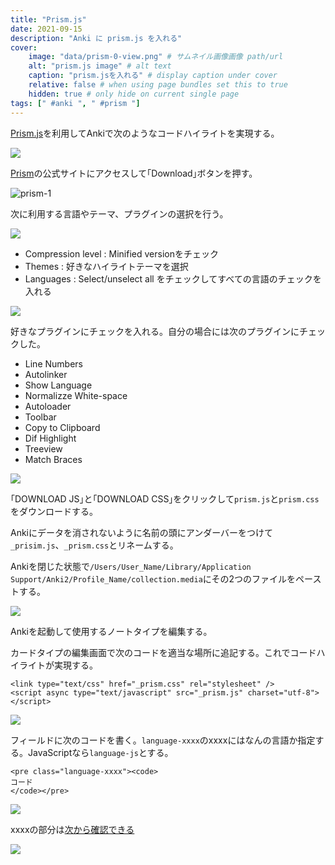 ```yaml
---
title: "Prism.js"
date: 2021-09-15
description: "Anki に prism.js を入れる"
cover:
    image: "data/prism-0-view.png" # サムネイル画像画像 path/url
    alt: "prism.js image" # alt text
    caption: "prism.jsを入れる" # display caption under cover
    relative: false # when using page bundles set this to true
    hidden: true # only hide on current single page
tags: [" #anki ", " #prism "]
---
```


[Prism.js](https://prismjs.com/index.html)を利用してAnkiで次のようなコードハイライトを実現する。

![](data/prism-0-view.png)

[Prism](https://prismjs.com/index.html)の公式サイトにアクセスして｢Download｣ボタンを押す。

![prism-1](data/prism-1.png)


次に利用する言語やテーマ、プラグインの選択を行う。

![](data/prism-2_選択画面.png)


- Compression level : Minified versionをチェック
- Themes : 好きなハイライトテーマを選択
- Languages : Select/unselect all をチェックしてすべての言語のチェックを入れる

![](data/prism-3_plugin.png)


好きなプラグインにチェックを入れる。自分の場合には次のプラグインにチェックした。
- Line Numbers
- Autolinker
- Show Language
- Normalizze White-space
- Autoloader
- Toolbar
- Copy to Clipboard
- Dif Highlight
- Treeview
- Match Braces

![](data/prism-4_download.png)

｢DOWNLOAD JS｣と｢DOWNLOAD CSS｣をクリックして`prism.js`と`prism.css`をダウンロードする。

Ankiにデータを消されないように名前の頭にアンダーバーをつけて`_prisim.js`、`_prism.css`とリネームする。

Ankiを閉じた状態で`/Users/User_Name/Library/Application Support/Anki2/Profile_Name/collection.media`にその2つのファイルをペーストする。

![](data/prism-5_files.png)

Ankiを起動して使用するノートタイプを編集する。

カードタイプの編集画面で次のコードを適当な場所に追記する。これでコードハイライトが実現する。

```html:
<link type="text/css" href="_prism.css" rel="stylesheet" />
<script async type="text/javascript" src="_prism.js" charset="utf-8"></script>
```

![](data/prism-7_code.png)

フィールドに次のコードを書く。`language-xxxx`のxxxxにはなんの言語か指定する。JavaScriptなら`language-js`とする。

```html:
<pre class="language-xxxx"><code>
コード
</code></pre>
```

![](data/prism-6_code.png)

xxxxの部分は[次から確認できる](https://prismjs.com/index.html)

![](data/prism-8_lang.png)



